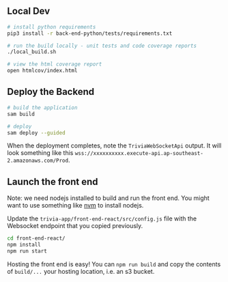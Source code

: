 
## Local Dev

``` bash
# install python requirements
pip3 install -r back-end-python/tests/requirements.txt

# run the build locally - unit tests and code coverage reports
./local_build.sh

# view the html coverage report
open htmlcov/index.html
```

## Deploy the Backend

``` bash
# build the application
sam build

# deploy
sam deploy --guided
```

When the deployment completes, note the `TriviaWebSocketApi` output.  It will look something like this `wss://xxxxxxxxxx.execute-api.ap-southeast-2.amazonaws.com/Prod`.

## Launch the front end

Note: we need nodejs installed to build and run the front end. You might want to use something like [nvm](https://github.com/nvm-sh/nvm) to install nodejs.


Update the `trivia-app/front-end-react/src/config.js` file with the Websocket endpoint that you copied previously.

``` bash
cd front-end-react/
npm install
npm run start
```

Hosting the front end is easy! You can `npm run build` and copy the contents of `build/...` your hosting location, i.e. an s3 bucket.

